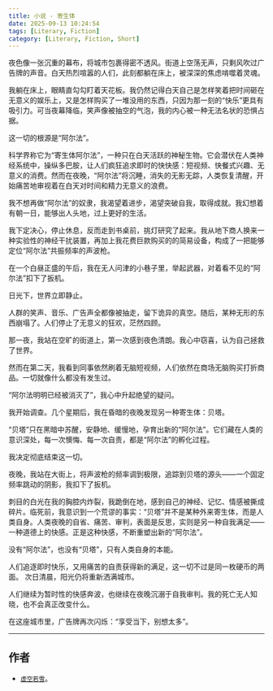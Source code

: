 ```yaml
---
title: 小说 - 寄生体
date: 2025-09-13 10:24:54
tags: [Literary, Fiction]
category: [Literary, Fiction, Short]
---
```


夜色像一张沉重的幕布，将城市包裹得密不透风。街道上空荡无声，只剩风吹过广告牌的声音。白天热烈喧嚣的人们，此刻都躺在床上，被深深的焦虑啃噬着灵魂。

我躺在床上，眼睛直勾勾盯着天花板。我仍然记得白天自己是怎样笑着把时间砸在无意义的娱乐上，又是怎样购买了一堆没用的东西，只因为那一刻的“快乐”更具有吸引力。可当夜幕降临，笑声像被抽空的气泡，我的内心被一种无法名状的恐惧占据。

这一切的根源是“阿尔法”。

科学界称它为“寄生体阿尔法”，一种只在白天活跃的神秘生物。它会潜伏在人类神经系统中，操纵多巴胺，让人们疯狂追求即时的快快感：短视频、快餐式兴趣、无意义的消费。然而在夜晚，“阿尔法”将沉睡，消失的无影无踪，人类恢复清醒，开始痛苦地审视着在白天对时间和精力无意义的浪费。

我不想再做“阿尔法”的奴隶，我渴望着进步，渴望突破自我，取得成就。我幻想着有朝一日，能够出人头地，过上更好的生活。

我下定决心，停止休息，反而走到书桌前，挑灯研究了起来。我从地下商人换来一种实验性的神经干扰装置，再加上我花费巨款购买的的简易设备，构成了一把能够定位“阿尔法”共振频率的声波枪。

在一个白昼正盛的午后，我在无人问津的小巷子里，举起武器，对着看不见的“阿尔法”扣下了扳机。

日光下，世界立即静止。

人群的笑声、音乐、广告声全都像被抽走，留下诡异的真空。随后，某种无形的东西崩塌了。人们停止了无意义的狂欢，茫然四顾。

那一夜，我站在空旷的街道上，第一次感到夜色清朗。我心中窃喜，认为自己拯救了世界。

然而在第二天，我看到同事依然刷着无脑短视频，人们依然在商场无脑购买打折商品。一切就像什么都没有发生过。

“阿尔法明明已经被消灭了”，我心中升起绝望的疑问。

我开始调查。几个星期后，我在昏暗的夜晚发现另一种寄生体：贝塔。

“贝塔”只在黑暗中苏醒，安静地、缓慢地，孕育出新的“阿尔法”。它们藏在人类的意识深处，每一次懊悔、每一次自责，都是“阿尔法”的孵化过程。

我决定彻底结束这一切。

夜晚，我站在大街上，将声波枪的频率调到极限，追踪到贝塔的源头——一个固定频率跳动的阴影，我扣下了扳机。

刺目的白光在我的胸腔内炸裂，我跪倒在地，感到自己的神经、记忆、情感被撕成碎片。临死前，我意识到一个荒谬的事实：“贝塔”并不是某种外来寄生体，而是人类自身。人类夜晚的自省、痛苦、审判，表面是反思，实则是另一种自我满足——一种道德上的快感。正是这种快感，不断重塑出新的“阿尔法”。

没有“阿尔法”，也没有“贝塔”，只有人类自身的本能。

人们追逐即时快乐，又用痛苦的自责获得新的满足，这一切不过是同一枚硬币的两面。
次日清晨，阳光仍将重新洒满城市。

人们继续为暂时性的快感奔波，也继续在夜晚沉溺于自我审判。我的死亡无人知晓，也不会真正改变什么。

在这座城市里，广告牌再次闪烁：“享受当下，别想太多”。

---

## 作者

- [`虚空若雪`](https://github.com/Yttehs-HDX)。
